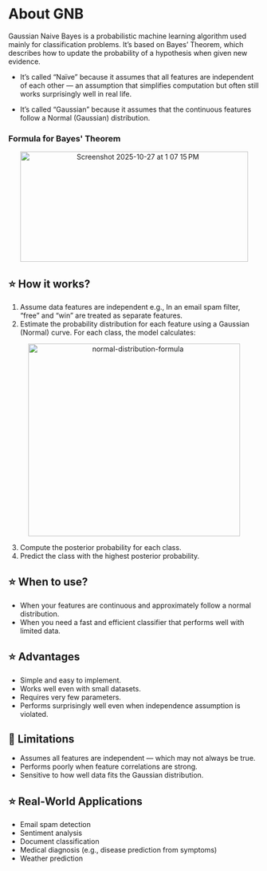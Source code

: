 # About GNB

Gaussian Naive Bayes is a probabilistic machine learning algorithm used mainly for classification problems. It’s based on Bayes’ Theorem, which describes how to update the probability of a hypothesis when given new evidence.

- It’s called “Naïve” because it assumes that all features are independent of each other — an assumption that simplifies computation but often still works surprisingly well in real life.

- It’s called “Gaussian” because it assumes that the continuous features follow a Normal (Gaussian) distribution.

### Formula for Bayes' Theorem

<p align="center">
<img width="457" height="221" alt="Screenshot 2025-10-27 at 1 07 15 PM" src="https://github.com/user-attachments/assets/fb9404cb-8644-4d22-a857-49c8f4bdfde5" />
</p>

## ⭐️ How it works?

1. Assume data features are independent e.g., In an email spam filter, “free” and “win” are treated as separate features.
2. Estimate the probability distribution for each feature using a Gaussian (Normal) curve. For each class, the model calculates:
  
  <p align="center">
  <img width="425" height="386" alt="normal-distribution-formula" src="https://github.com/user-attachments/assets/d4d6748c-6e71-4784-a615-5b4e5dbedab5" />
  </p>
  
3. Compute the posterior probability for each class.
4. Predict the class with the highest posterior probability.

## ⭐️ When to use?

- When your features are continuous and approximately follow a normal distribution.
- When you need a fast and efficient classifier that performs well with limited data.

## ⭐️ Advantages

- Simple and easy to implement.
- Works well even with small datasets.
- Requires very few parameters.
- Performs surprisingly well even when independence assumption is violated.

## 📌 Limitations

- Assumes all features are independent — which may not always be true.
- Performs poorly when feature correlations are strong.
- Sensitive to how well data fits the Gaussian distribution.

## ⭐️ Real-World Applications

- Email spam detection
- Sentiment analysis
- Document classification
- Medical diagnosis (e.g., disease prediction from symptoms)
- Weather prediction
